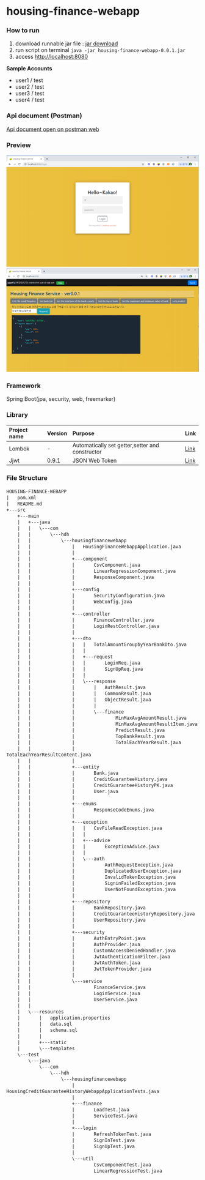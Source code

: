 # housing-finance-webapp

### How to run

1. download runnable jar file : [jar download](https://github.com/HwangDahye/housing-finance-webapp/raw/master/out/housing-finance-webapp-0.0.1.jar)
2. run script on terminal  ```java -jar housing-finance-webapp-0.0.1.jar```
3. access [http://localhost:8080](http://localhost:8080)

**Sample Accounts**
- user1 / test
- user2 / test
- user3 / test
- user4 / test

### Api document (Postman)  
[Api document open on postman web](https://documenter.getpostman.com/view/8237099/SVtN3Wzx)

### Preview  
![login.PNG](./img/login.PNG)  ![home.PNG](./img/home.PNG)  
### Framework  
Spring Boot(jpa, security, web, freemarker)  
### Library 
|Project name|Version|Purpose|Link|
|:-----------|:------|:------|:---|
|Lombok|-|Automatically set getter,setter and constructor|[Link](https://projectlombok.org)|
|Jjwt|0.9.1|JSON Web Token|[Link](https://github.com/jwtk/jjwt)|


### File Structure  
```
HOUSING-FINANCE-WEBAPP
|   pom.xml
|   README.md
+---src
    +---main
    |   +---java
    |   |   \---com
    |   |       \---hdh
    |   |           \---housingfinancewebapp
    |   |               |   HousingFinanceWebappApplication.java
    |   |               |
    |   |               +---component
    |   |               |       CsvComponent.java
    |   |               |       LinearRegressionComponent.java
    |   |               |       ResponseComponent.java
    |   |               |
    |   |               +---config
    |   |               |       SecurityConfiguration.java
    |   |               |       WebConfig.java
    |   |               |
    |   |               +---controller
    |   |               |       FinanceController.java
    |   |               |       LoginRestController.java
    |   |               |
    |   |               +---dto
    |   |               |   |   TotalAmountGroupbyYearBankDto.java
    |   |               |   |
    |   |               |   +---request
    |   |               |   |       LoginReq.java
    |   |               |   |       SignUpReq.java
    |   |               |   |
    |   |               |   \---response
    |   |               |       |   AuthResult.java
    |   |               |       |   CommonResult.java
    |   |               |       |   ObjectResult.java
    |   |               |       |
    |   |               |       \---finance
    |   |               |               MinMaxAvgAmountResult.java
    |   |               |               MinMaxAvgAmountResultItem.java
    |   |               |               PredictResult.java
    |   |               |               TopBankResult.java
    |   |               |               TotalEachYearResult.java
    |   |               |               TotalEachYearResultContent.java
    |   |               |
    |   |               +---entity
    |   |               |       Bank.java
    |   |               |       CreditGuaranteeHistory.java
    |   |               |       CreditGuaranteeHistoryPK.java
    |   |               |       User.java
    |   |               |
    |   |               +---enums
    |   |               |       ResponseCodeEnums.java
    |   |               |
    |   |               +---exception
    |   |               |   |   CsvFileReadException.java
    |   |               |   |
    |   |               |   +---advice
    |   |               |   |       ExceptionAdvice.java
    |   |               |   |
    |   |               |   \---auth
    |   |               |           AuthRequestException.java
    |   |               |           DuplicatedUserException.java
    |   |               |           InvalidTokenException.java
    |   |               |           SigninFailedException.java
    |   |               |           UserNotFoundException.java
    |   |               |
    |   |               +---repository
    |   |               |       BankRepository.java
    |   |               |       CreditGuaranteeHistoryRepository.java
    |   |               |       UserRepository.java
    |   |               |
    |   |               +---security
    |   |               |       AuthEntryPoint.java
    |   |               |       AuthProvider.java
    |   |               |       CustomAccessDeniedHandler.java
    |   |               |       JwtAuthenticationFilter.java
    |   |               |       JwtAuthToken.java
    |   |               |       JwtTokenProvider.java
    |   |               |
    |   |               \---service
    |   |                       FinanceService.java
    |   |                       LoginService.java
    |   |                       UserService.java
    |   |
    |   \---resources
    |       |   application.properties
    |       |   data.sql
    |       |   schema.sql
    |       |
    |       +---static
    |       \---templates
    \---test
        \---java
            \---com
                \---hdh
                    \---housingfinancewebapp
                        |   HousingCreditGuaranteeHistoryWebappApplicationTests.java
                        |
                        +---finance
                        |       LoadTest.java
                        |       ServiceTest.java
                        |
                        +---login
                        |       RefreshTokenTest.java
                        |       SignInTest.java
                        |       SignUpTest.java
                        |
                        \---util
                                CsvComponentTest.java
                                LinearRegressionTest.java
```




